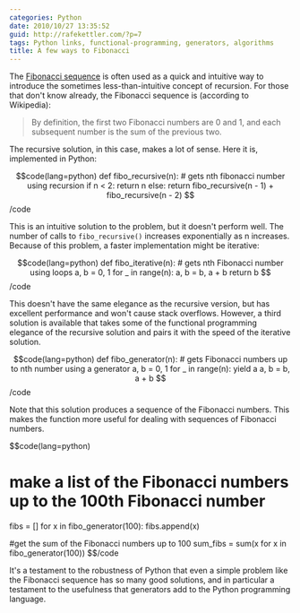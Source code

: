 ```yaml
---
categories: Python
date: 2010/10/27 13:35:52
guid: http://rafekettler.com/?p=7
tags: Python links, functional-programming, generators, algorithms
title: A few ways to Fibonacci
---
```

The [Fibonacci sequence](http://en.wikipedia.org/wiki/Fibonacci_number) is often used as a quick and intuitive way to introduce the sometimes less-than-intuitive concept of recursion. For those that don't know already, the Fibonacci sequence is (according to Wikipedia):

>By definition, the first two Fibonacci numbers are 0 and 1, and each subsequent number is the sum of the previous two.

The recursive solution, in this case, makes a lot of sense. Here it is, implemented in Python:

$$code(lang=python)
def fibo_recursive(n):
    # gets nth fibonacci number using recursion
    if n < 2:
        return n     
    else:
        return fibo_recursive(n - 1) + fibo_recursive(n - 2) 
$$/code

This is an intuitive solution to the problem, but it doesn't perform well. The number of calls to `fibo_recursive()` increases exponentially as n increases. Because of this problem, a faster implementation might be iterative:

$$code(lang=python)
def fibo_iterative(n):
    # gets nth Fibonacci number using loops
    a, b = 0, 1
    for _ in range(n):
        a, b = b, a + b
    return b
$$/code

This doesn't have the same elegance as the recursive version, but has excellent performance and won't cause stack overflows. However, a third solution is available that takes some of the functional programming elegance of the recursive solution and pairs it with the speed of the iterative solution.

$$code(lang=python)
def fibo_generator(n):
    # gets Fibonacci numbers up to nth number using a generator
    a, b = 0, 1
    for _ in range(n):
        yield a
        a, b = b, a + b
$$/code

Note that this solution produces a sequence of the Fibonacci numbers. This makes the function more useful for dealing with sequences of Fibonacci numbers.

$$code(lang=python)
# make a list of the Fibonacci numbers up to the 100th Fibonacci number
fibs = []
for x in fibo_generator(100):
    fibs.append(x)

#get the sum of the Fibonacci numbers up to 100
sum_fibs = sum(x for x in fibo_generator(100))
$$/code

It's a testament to the robustness of Python that even a simple problem like the Fibonacci sequence has so many good solutions, and in particular a testament to the usefulness that generators add to the Python programming language.
